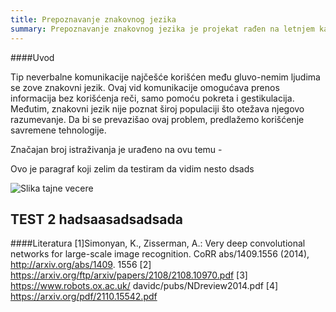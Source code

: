 ```yaml
---
title: Prepoznavanje znakovnog jezika
summary: Prepoznavanje znakovnog jezika je projekat rađen na letnjem kampu za stare polaznike 2022. godine od Zlate Stefanović i Vladana Bašića.
---
```


####Uvod

Tip neverbalne komunikacije najčešće korišćen među gluvo-nemim ljudima se zove znakovni jezik. Ovaj vid komunikacije omogućava prenos informacija bez korišćenja reči, samo pomoću pokreta i gestikulacija. Međutim, znakovni jezik nije poznat široj populaciji što otežava njegovo razumevanje. Da bi se prevazišao ovaj problem, predlažemo korišćenje savremene tehnologije.

Značajan broj istraživanja je urađeno na ovu temu -

Ovo je paragraf
koji zelim da testiram
da vidim nesto
dsads


![Slika tajne vecere](/images/2022/prepoznavanje-znakovnog-jezika/slika.png)

## TEST 2 hadsaasadsadsada

####Literatura
[1]Simonyan, K., Zisserman, A.: Very deep convolutional networks for large-scale image recognition. CoRR abs/1409.1556 (2014), http://arxiv.org/abs/1409. 1556
[2] https://arxiv.org/ftp/arxiv/papers/2108/2108.10970.pdf
[3] https://www.robots.ox.ac.uk/ davidc/pubs/NDreview2014.pdf
[4] https://arxiv.org/pdf/2110.15542.pdf
